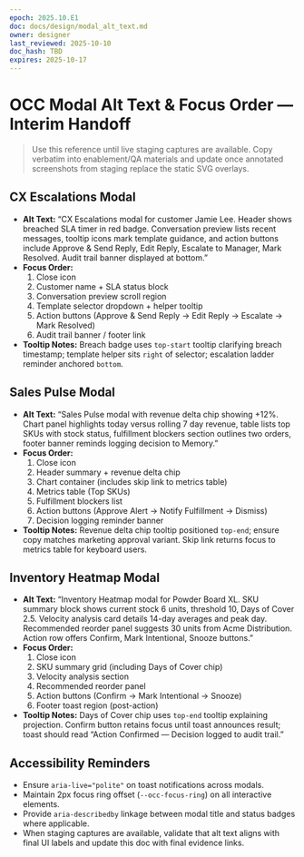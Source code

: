 ```yaml
---
epoch: 2025.10.E1
doc: docs/design/modal_alt_text.md
owner: designer
last_reviewed: 2025-10-10
doc_hash: TBD
expires: 2025-10-17
---
```

# OCC Modal Alt Text & Focus Order — Interim Handoff

> Use this reference until live staging captures are available. Copy verbatim into enablement/QA materials and update once annotated screenshots from staging replace the static SVG overlays.

## CX Escalations Modal
- **Alt Text:** “CX Escalations modal for customer Jamie Lee. Header shows breached SLA timer in red badge. Conversation preview lists recent messages, tooltip icons mark template guidance, and action buttons include Approve & Send Reply, Edit Reply, Escalate to Manager, Mark Resolved. Audit trail banner displayed at bottom.”
- **Focus Order:**
  1. Close icon
  2. Customer name + SLA status block
  3. Conversation preview scroll region
  4. Template selector dropdown + helper tooltip
  5. Action buttons (Approve & Send Reply → Edit Reply → Escalate → Mark Resolved)
  6. Audit trail banner / footer link
- **Tooltip Notes:** Breach badge uses `top-start` tooltip clarifying breach timestamp; template helper sits `right` of selector; escalation ladder reminder anchored `bottom`.

## Sales Pulse Modal
- **Alt Text:** “Sales Pulse modal with revenue delta chip showing +12%. Chart panel highlights today versus rolling 7 day revenue, table lists top SKUs with stock status, fulfillment blockers section outlines two orders, footer banner reminds logging decision to Memory.”
- **Focus Order:**
  1. Close icon
  2. Header summary + revenue delta chip
  3. Chart container (includes skip link to metrics table)
  4. Metrics table (Top SKUs)
  5. Fulfillment blockers list
  6. Action buttons (Approve Alert → Notify Fulfillment → Dismiss)
  7. Decision logging reminder banner
- **Tooltip Notes:** Revenue delta chip tooltip positioned `top-end`; ensure copy matches marketing approval variant. Skip link returns focus to metrics table for keyboard users.

## Inventory Heatmap Modal
- **Alt Text:** “Inventory Heatmap modal for Powder Board XL. SKU summary block shows current stock 6 units, threshold 10, Days of Cover 2.5. Velocity analysis card details 14-day averages and peak day. Recommended reorder panel suggests 30 units from Acme Distribution. Action row offers Confirm, Mark Intentional, Snooze buttons.”
- **Focus Order:**
  1. Close icon
  2. SKU summary grid (including Days of Cover chip)
  3. Velocity analysis section
  4. Recommended reorder panel
  5. Action buttons (Confirm → Mark Intentional → Snooze)
  6. Footer toast region (post-action)
- **Tooltip Notes:** Days of Cover chip uses `top-end` tooltip explaining projection. Confirm button retains focus until toast announces result; toast should read “Action Confirmed — Decision logged to audit trail.”

## Accessibility Reminders
- Ensure `aria-live="polite"` on toast notifications across modals.
- Maintain 2px focus ring offset (`--occ-focus-ring`) on all interactive elements.
- Provide `aria-describedby` linkage between modal title and status badges where applicable.
- When staging captures are available, validate that alt text aligns with final UI labels and update this doc with final evidence links.
